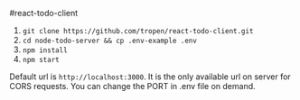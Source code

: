 #react-todo-client

1. `git clone https://github.com/tropen/react-todo-client.git`
2. `cd node-todo-server && cp .env-example .env`
3. `npm install`
4. `npm start`

Default url is `http://localhost:3000`. It is the only available url on server for CORS requests. You can change the PORT in .env file on demand.